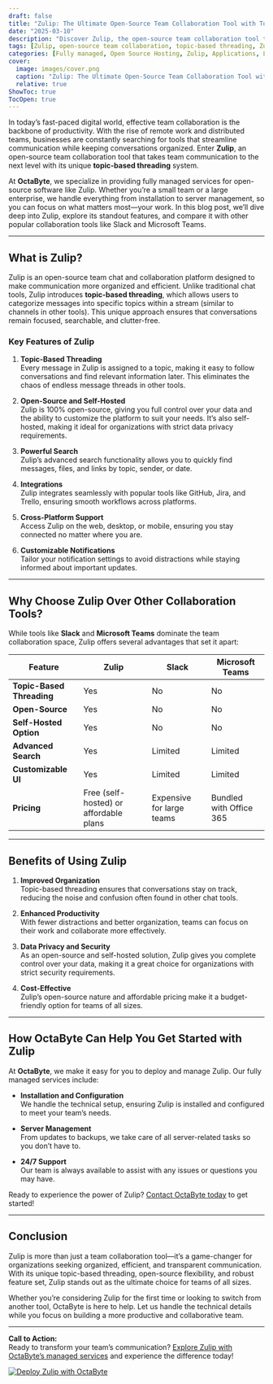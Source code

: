 ```yaml
---
draft: false
title: "Zulip: The Ultimate Open-Source Team Collaboration Tool with Topic-Based Threading"
date: "2025-03-10"
description: "Discover Zulip, the open-source team collaboration tool that revolutionizes communication with its unique topic-based threading. Learn how Zulip stands out from other tools like Slack and Microsoft Teams, and why it’s the perfect choice for teams seeking organized, efficient, and transparent communication."
tags: [Zulip, open-source team collaboration, topic-based threading, Zulip vs Slack, Zulip vs Microsoft Teams, open-source communication tools, team chat software, Zulip features, Zulip benefits, OctaByte managed services]
categories: [Fully managed, Open Source Hosting, Zulip, Applications, Live Chat]
cover:
  image: images/cover.png
  caption: "Zulip: The Ultimate Open-Source Team Collaboration Tool with Topic-Based Threading"
  relative: true
ShowToc: true
TocOpen: true
---
```



In today’s fast-paced digital world, effective team collaboration is the backbone of productivity. With the rise of remote work and distributed teams, businesses are constantly searching for tools that streamline communication while keeping conversations organized. Enter **Zulip**, an open-source team collaboration tool that takes team communication to the next level with its unique **topic-based threading** system.

At **OctaByte**, we specialize in providing fully managed services for open-source software like Zulip. Whether you’re a small team or a large enterprise, we handle everything from installation to server management, so you can focus on what matters most—your work. In this blog post, we’ll dive deep into Zulip, explore its standout features, and compare it with other popular collaboration tools like Slack and Microsoft Teams.

---

## What is Zulip?

Zulip is an open-source team chat and collaboration platform designed to make communication more organized and efficient. Unlike traditional chat tools, Zulip introduces **topic-based threading**, which allows users to categorize messages into specific topics within a stream (similar to channels in other tools). This unique approach ensures that conversations remain focused, searchable, and clutter-free.

### Key Features of Zulip

1. **Topic-Based Threading**  
   Every message in Zulip is assigned to a topic, making it easy to follow conversations and find relevant information later. This eliminates the chaos of endless message threads in other tools.

2. **Open-Source and Self-Hosted**  
   Zulip is 100% open-source, giving you full control over your data and the ability to customize the platform to suit your needs. It’s also self-hosted, making it ideal for organizations with strict data privacy requirements.

3. **Powerful Search**  
   Zulip’s advanced search functionality allows you to quickly find messages, files, and links by topic, sender, or date.

4. **Integrations**  
   Zulip integrates seamlessly with popular tools like GitHub, Jira, and Trello, ensuring smooth workflows across platforms.

5. **Cross-Platform Support**  
   Access Zulip on the web, desktop, or mobile, ensuring you stay connected no matter where you are.

6. **Customizable Notifications**  
   Tailor your notification settings to avoid distractions while staying informed about important updates.

---

## Why Choose Zulip Over Other Collaboration Tools?

While tools like **Slack** and **Microsoft Teams** dominate the team collaboration space, Zulip offers several advantages that set it apart:

| Feature                | Zulip                          | Slack                          | Microsoft Teams               |
|------------------------|--------------------------------|--------------------------------|-------------------------------|
| **Topic-Based Threading** | Yes                           | No                             | No                            |
| **Open-Source**         | Yes                           | No                             | No                            |
| **Self-Hosted Option**  | Yes                           | No                             | No                            |
| **Advanced Search**     | Yes                           | Limited                        | Limited                       |
| **Customizable UI**     | Yes                           | Limited                        | Limited                       |
| **Pricing**             | Free (self-hosted) or affordable plans | Expensive for large teams | Bundled with Office 365       |

---

## Benefits of Using Zulip

1. **Improved Organization**  
   Topic-based threading ensures that conversations stay on track, reducing the noise and confusion often found in other chat tools.

2. **Enhanced Productivity**  
   With fewer distractions and better organization, teams can focus on their work and collaborate more effectively.

3. **Data Privacy and Security**  
   As an open-source and self-hosted solution, Zulip gives you complete control over your data, making it a great choice for organizations with strict security requirements.

4. **Cost-Effective**  
   Zulip’s open-source nature and affordable pricing make it a budget-friendly option for teams of all sizes.

---

## How OctaByte Can Help You Get Started with Zulip

At **OctaByte**, we make it easy for you to deploy and manage Zulip. Our fully managed services include:

- **Installation and Configuration**  
  We handle the technical setup, ensuring Zulip is installed and configured to meet your team’s needs.

- **Server Management**  
  From updates to backups, we take care of all server-related tasks so you don’t have to.

- **24/7 Support**  
  Our team is always available to assist with any issues or questions you may have.

Ready to experience the power of Zulip? [Contact OctaByte today](https://octabyte.io) to get started!

---

## Conclusion

Zulip is more than just a team collaboration tool—it’s a game-changer for organizations seeking organized, efficient, and transparent communication. With its unique topic-based threading, open-source flexibility, and robust feature set, Zulip stands out as the ultimate choice for teams of all sizes.

Whether you’re considering Zulip for the first time or looking to switch from another tool, OctaByte is here to help. Let us handle the technical details while you focus on building a more productive and collaborative team.

---

**Call to Action:**  
Ready to transform your team’s communication? [Explore Zulip with OctaByte’s managed services](https://octabyte.io) and experience the difference today!

[![Deploy Zulip with OctaByte](/images/deploy-on-octabyte.png)](https://octabyte.io/fully-managed-open-source-services/applications/live-chat/zulip)